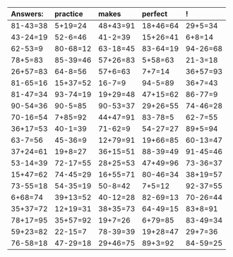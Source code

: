 | Answers: | practice | makes | perfect | ! |
| :--- | :--- | :--- | :--- | :--- |
| 81-43=38 | 5+19=24 | 48+43=91 | 18+46=64 | 29+5=34 | 
| 43-24=19 | 52-6=46 | 41-2=39 | 15+26=41 | 6+8=14 | 
| 62-53=9 | 80-68=12 | 63-18=45 | 83-64=19 | 94-26=68 | 
| 78+5=83 | 85-39=46 | 57+26=83 | 5+58=63 | 21-3=18 | 
| 26+57=83 | 64-8=56 | 57+6=63 | 7+7=14 | 36+57=93 | 
| 81-65=16 | 15+37=52 | 16-7=9 | 94-5=89 | 36+7=43 | 
| 81-47=34 | 93-74=19 | 19+29=48 | 47+15=62 | 86-77=9 | 
| 90-54=36 | 90-5=85 | 90-53=37 | 29+26=55 | 74-46=28 | 
| 70-16=54 | 7+85=92 | 44+47=91 | 83-78=5 | 62-7=55 | 
| 36+17=53 | 40-1=39 | 71-62=9 | 54-27=27 | 89+5=94 | 
| 63-7=56 | 45-36=9 | 12+79=91 | 19+66=85 | 60-13=47 | 
| 37+24=61 | 19+8=27 | 36+15=51 | 88-39=49 | 91-45=46 | 
| 53-14=39 | 72-17=55 | 28+25=53 | 47+49=96 | 73-36=37 | 
| 15+47=62 | 74-45=29 | 16+55=71 | 80-46=34 | 38+19=57 | 
| 73-55=18 | 54-35=19 | 50-8=42 | 7+5=12 | 92-37=55 | 
| 6+68=74 | 39+13=52 | 40-12=28 | 82-69=13 | 70-26=44 | 
| 35+37=72 | 12+19=31 | 38+35=73 | 64-49=15 | 83+8=91 | 
| 78+17=95 | 35+57=92 | 19+7=26 | 6+79=85 | 83-49=34 | 
| 59+23=82 | 22-15=7 | 78-39=39 | 19+28=47 | 29+7=36 | 
| 76-58=18 | 47-29=18 | 29+46=75 | 89+3=92 | 84-59=25 | 
